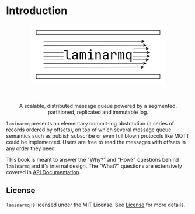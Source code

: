 # Introduction

<p align="center">
  <img src="https://raw.githubusercontent.com/arindas/laminarmq/assets/assets/logo.png" alt="laminarmq">
</p>

<p align="center">
  <a href="https://github.com/arindas/laminarmq/actions/workflows/book.yml">
  <img src="https://github.com/arindas/laminarmq/actions/workflows/book.yml/badge.svg" alt=""/>
  </a>
</p>

<p align="center">
A scalable, distributed message queue powered by a segmented, partitioned, replicated and immutable log.
</p>

`laminarmq` presents an elementary commit-log abstraction (a series of records ordered by offsets), on top of which
several message queue semantics such as publish subscribe or even full blown protocols like MQTT could be implemented.
Users are free to read the messages with offsets in any order they need.

This book is meant to answer the "Why?" and "How?" questions behind `laminarmq` and it's internal design. The "What?"
questions are extensively covered in [API Documentation](https://docs.rs/laminarmq).

## License
`laminarmq` is licensed under the MIT License. See [License](./LICENSE) for more details.
